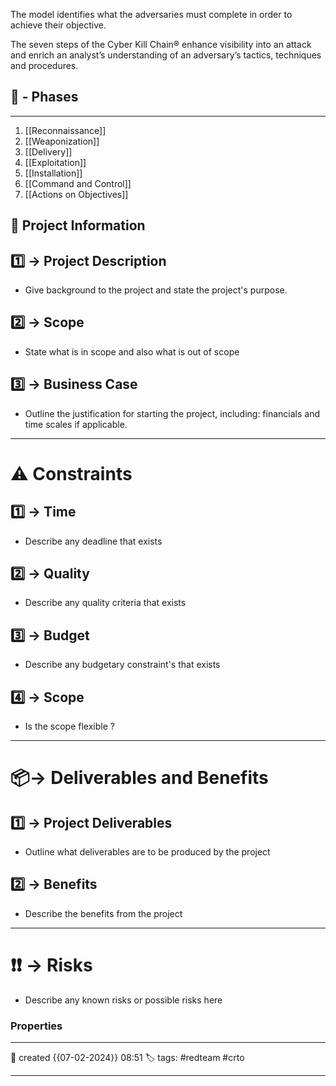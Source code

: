 The model identifies what the adversaries must complete in order to achieve their objective.

The seven steps of the Cyber Kill Chain® enhance visibility into an attack and enrich an analyst’s understanding of an adversary’s tactics, techniques and procedures.

## 🚀 - Phases
---
1. [[Reconnaissance]]
2. [[Weaponization]]
3. [[Delivery]]
4. [[Exploitation]]
5. [[Installation]]
6. [[Command and Control]]
7. [[Actions on Objectives]]



## 📜 Project Information

## 1️⃣ -> Project Description
- Give background to the project and state the project's purpose.
## 2️⃣ -> Scope
- State what is in scope and also what is out of scope
## 3️⃣ -> Business Case
- Outline the justification for starting the project, including: financials and time scales if applicable.

--- 
# ⚠ Constraints

##  1️⃣ -> Time
- Describe any deadline that exists 
## 2️⃣ -> Quality
- Describe any quality criteria that exists
## 3️⃣ -> Budget
- Describe any budgetary constraint's that exists
## 4️⃣ -> Scope
- Is the scope flexible ?

--- 
# 📦-> Deliverables and Benefits

## 1️⃣ -> Project Deliverables
- Outline what deliverables are to be produced by the project 

## 2️⃣ -> Benefits
- Describe the benefits from the project

--- 
# ❗❗ -> Risks
- Describe any known risks or possible risks here

### Properties
---
📆 created   {{07-02-2024}} 08:51
🏷️ tags: #redteam #crto   

---
